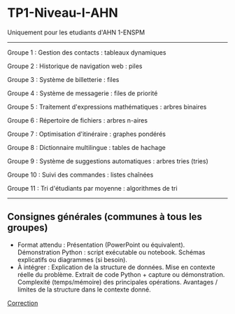 # TP1-Niveau-I-AHN
Uniquement pour les etudiants d'AHN 1-ENSPM

<hr>

<p>Groupe 1 : Gestion des contacts : tableaux dynamiques</p>
<p>Groupe 2 : Historique de navigation web : piles</p>
<p>Groupe 3 : Système de billetterie : files</p>
<p>Groupe 4 : Système de messagerie : files de priorité</p>
<p>Groupe 5 : Traitement d'expressions mathématiques : arbres
binaires</p>
<p>Groupe 6 : Répertoire de fichiers : arbres n-aires</p>
<p>Groupe 7 : Optimisation d'itinéraire : graphes pondérés</p>
<p>Groupe 8 : Dictionnaire multilingue : tables de hachage</p>
<p>Groupe 9 : Système de suggestions automatiques : arbres
tries (tries)</p>
<p>Groupe 10 : Suivi des commandes : listes chaînées</p>
<p>Groupe 11 : Tri d'étudiants par moyenne : algorithmes de tri</p>

<hr>

## Consignes générales (communes à tous les groupes)
* Format attendu :
     Présentation (PowerPoint ou équivalent).
     Démonstration Python : script exécutable ou notebook.
     Schémas explicatifs ou diagrammes (si besoin).
* À intégrer :
    Explication de la structure de données.
    Mise en contexte réelle du problème.
    Extrait de code Python + capture ou démonstration.
    Complexité (temps/mémoire) des principales opérations.
    Avantages / limites de la structure dans le contexte donné.


<a href="correction.md">Correction</a>
